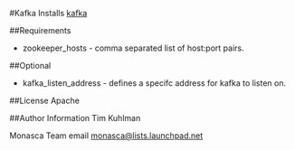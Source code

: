 #Kafka
Installs [kafka](https://kafka.apache.org/)

##Requirements
- zookeeper_hosts - comma separated list of host:port pairs.

##Optional
- kafka_listen_address - defines a specifc address for kafka to listen on.

##License
Apache

##Author Information
Tim Kuhlman

Monasca Team email monasca@lists.launchpad.net
